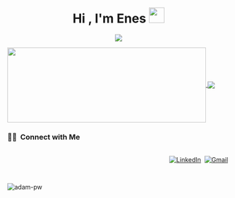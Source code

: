 <h1 align="center">Hi , I'm Enes <img src="https://media.giphy.com/media/hvRJCLFzcasrR4ia7z/giphy.gif" width="35"></h1>
<p align="center">
  <a href="https://github.com/DenverCoder1/readme-typing-svg"><img src="https://readme-typing-svg.herokuapp.com?lines=Full+Stack+Developer;Always%20learning%20new%20things&center=true&width=500&height=50"></a>
</p>
<a href="https://github.com/Pepyn0/github-readme-stats">
  <img width=450 height=170 align="center" src="https://github-readme-stats.vercel.app/api?username=enessitki&theme=midnight-purple&show_icons=true&bg_color=0D1117&hide_border=true" />
</a>
<a href="https://github.com/Pepyn0/github-readme-stats">
  <img align="center" src="https://github-readme-stats.vercel.app/api/top-langs/?username=enessitki&theme=midnight-purple&layout=compact&bg_color=0D1117&hide_border=true" />
</a>


<h3> 🤝🏻 &nbsp;Connect with Me </h3> 
<p align="right">
<br>
<a href="https://www.linkedin.com/in/enessitki/"><img src="https://img.shields.io/badge/linkedin-%230077B5.svg?&style=for-the-badge&logo=linkedin&logoColor=white" alt="LinkedIn" /></a>&nbsp;
<a href="mailto:enessitkii@gmail.com?subject=Hola%20Jiji"><img src="https://img.shields.io/badge/gmail-%23D14836.svg?&style=for-the-badge&logo=gmail&logoColor=white" alt="Gmail"/></a>&nbsp;
</p>
<br/> 
<p><img align="left" src="https://github.com/Adam-pw/Adam-pw/blob/main/animation_500_kxa883sd.gif" alt="adam-pw" /></p>



